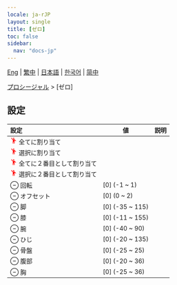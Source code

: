 ```yaml
---
locale: ja-rJP
layout: single
title: [ゼロ]
toc: false
sidebar:
  nav: "docs-jp"
---
```

[Eng](/dancexr/menu/2025.5/motion/zero) | [繁中](/tw/dancexr/menu/2025.5/motion/zero) | [日本語](/jp/dancexr/menu/2025.5/motion/zero) | [한국어](/kr/dancexr/menu/2025.5/motion/zero) | [简中](/zh/dancexr/menu/2025.5/motion/zero)

[プロシージャル](../menu#プロシージャル) > [ゼロ]

## 設定

| 設定 | 値 | 説明 |
| :--- | --- | :--- |
| <img src="/images/icon/ic_motion.png" alt="motion icon"/> 全てに割り当て || 
| <img src="/images/icon/ic_motion.png" alt="motion icon"/> 選択に割り当て || 
| <img src="/images/icon/ic_motion.png" alt="motion icon"/> 全てに２番目として割り当て || 
| <img src="/images/icon/ic_motion.png" alt="motion icon"/> 選択に２番目として割り当て || 
| ⊖ 回転 | [0] (-1 ~ 1) | 
| ⊖ オフセット | [0] (0 ~ 2) | 
| ⊖ 脚 | [0] (-35 ~ 115) | 
| ⊖ 膝 | [0] (-11 ~ 155) | 
| ⊖ 腕 | [0] (-40 ~ 90) | 
| ⊖ ひじ | [0] (-20 ~ 135) | 
| ⊖ 骨盤 | [0] (-25 ~ 25) | 
| ⊖ 腹部 | [0] (-20 ~ 36) | 
| ⊖ 胸 | [0] (-25 ~ 36) | 
